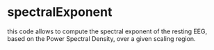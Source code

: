# spectralExponent
this code allows to compute the spectral exponent of the resting EEG, based on the Power Spectral Density, over a given scaling region.
